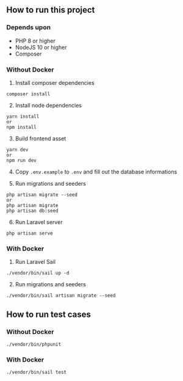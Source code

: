 ## How to run this project

### Depends upon

- PHP 8 or higher
- NodeJS 10 or higher
- Composer

### Without Docker

1. Install composer dependencies

```
composer install
```

2. Install node dependencies

```
yarn install
or
npm install
```

3. Build frontend asset

```
yarn dev
or
npm run dev
```

4. Copy `.env.example` to `.env` and fill out the database informations

5. Run migrations and seeders

```
php artisan migrate --seed
or
php artisan migrate
php artisan db:seed
```

6. Run Laravel server

```
php artisan serve
```

### With Docker

1. Run Laravel Sail

```
./vendor/bin/sail up -d
```

2. Run migrations and seeders

```
./vendor/bin/sail artisan migrate --seed
```

## How to run test cases

### Without Docker

```
./vendor/bin/phpunit
```

### With Docker

```
./vendor/bin/sail test
```
